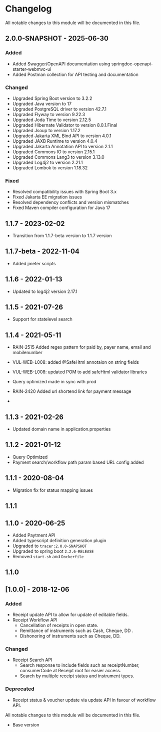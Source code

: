 

# Changelog
All notable changes to this module will be documented in this file.

## 2.0.0-SNAPSHOT - 2025-06-30

### Added
- Added Swagger/OpenAPI documentation using springdoc-openapi-starter-webmvc-ui
- Added Postman collection for API testing and documentation

### Changed
- Upgraded Spring Boot version to 3.2.2
- Upgraded Java version to 17
- Upgraded PostgreSQL driver to version 42.7.1
- Upgraded Flyway to version 9.22.3
- Upgraded Joda Time to version 2.12.5
- Upgraded Hibernate Validator to version 8.0.1.Final
- Upgraded Jsoup to version 1.17.2
- Upgraded Jakarta XML Bind API to version 4.0.1
- Upgraded JAXB Runtime to version 4.0.4
- Upgraded Jakarta Annotation API to version 2.1.1
- Upgraded Commons IO to version 2.15.1
- Upgraded Commons Lang3 to version 3.13.0
- Upgraded Log4j2 to version 2.21.1
- Upgraded Lombok to version 1.18.32

### Fixed
- Resolved compatibility issues with Spring Boot 3.x
- Fixed Jakarta EE migration issues
- Resolved dependency conflicts and version mismatches
- Fixed Maven compiler configuration for Java 17

## 1.1.7 - 2023-02-02

- Transition from 1.1.7-beta version to 1.1.7 version

## 1.1.7-beta - 2022-11-04
- Added jmeter scripts

## 1.1.6 - 2022-01-13
- Updated to log4j2 version 2.17.1

## 1.1.5 - 2021-07-26
- Support for statelevel search

## 1.1.4 - 2021-05-11
- RAIN-2515 Added regex pattern for paid by, payer name, email and mobilenumber
- VUL-WEB-L008: added @SafeHtml annotaion on string fields
- VUL-WEB-L008: updated POM to add safeHtml validator libraries
- Query optimized made in sync with prod
- RAIN-2420 Added url shortend link for payment message

- 
## 1.1.3 - 2021-02-26
- Updated domain name in application.properties

## 1.1.2 - 2021-01-12
- Query Optimized
- Payment search/workflow path param based URL config added 

## 1.1.1 - 2020-08-04
- Migration fix for status mapping issues

## 1.1.1

## 1.1.0 - 2020-06-25

- Added Paytment API
- Added typescript definition generation plugin
- Upgraded to `tracer:2.0.0-SNAPSHOT`
- Upgraded to spring boot `2.2.6-RELEASE`
- Removed `start.sh` and `Dockerfile`

## 1.1.0

## [1.0.0] - 2018-12-06
### Added
- Receipt update API to allow for update of editable fields.
- Receipt Workflow API
	- Cancellation of receipts in open state.
	- Remittance of instruments such as Cash, Cheque, DD .
	- Dishonoring of instruments such as Cheque, DD.

### Changed
- Receipt Search API
	- Search response to include fields such as receiptNumber, consumerCode
at Receipt root for easier access.
	- Search by multiple receipt status and instrument types.


### Deprecated
- Receipt status & voucher update via update API in favour of workflow API.


All notable changes to this module will be documented in this file.

- Base version


